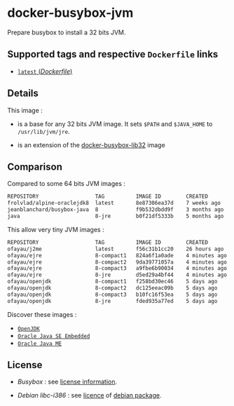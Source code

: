 # docker-busybox-jvm

Prepare busybox to install a 32 bits JVM.

## Supported tags and respective `Dockerfile` links

-	[`latest` (*Dockerfile*)](https://github.com/ofayau/docker-busybox-lib32/blob/master/busybox-jvm/Dockerfile)

## Details

This image :

- is a base for any 32 bits JVM image. It sets `$PATH` and `$JAVA_HOME` to `/usr/lib/jvm/jre`.

- is an extension of the [docker-busybox-lib32](https://github.com/ofayau/docker-busybox-lib32/tree/master/busybox-libc32) image

## Comparison

Compared to some 64 bits JVM images :

```sh
REPOSITORY                  TAG          IMAGE ID        CREATED         VIRTUAL SIZE
frolvlad/alpine-oraclejdk8  latest       8e87306ea37d    7 weeks ago     170.4 MB
jeanblanchard/busybox-java  8            f9b532dbdd9f    3 months ago    162 MB
java                        8-jre        b0f21df5333b    5 months ago    478.7 MB
```

This allow very tiny JVM images :

```sh
REPOSITORY                  TAG          IMAGE ID        CREATED         VIRTUAL SIZE
ofayau/j2me                 latest       f56c31b1cc20    26 hours ago    21.73 MB
ofayau/ejre                 8-compact1   824a6f1a0ade    4 minutes ago   39.31 MB
ofayau/ejre                 8-compact2   9da39771057a    4 minutes ago   44.85 MB
ofayau/ejre                 8-compact3   a9fbe6b90034    4 minutes ago   48.79 MB
ofayau/ejre                 8-jre        d5ed29a4bf44    4 minutes ago   80.66 MB
ofayau/openjdk              8-compact1   f258bd30ec46    5 days ago      47.08 MB
ofayau/openjdk              8-compact2   dc125eeac09b    5 days ago      59.82 MB
ofayau/openjdk              8-compact3   b10fc16f53ea    5 days ago      66.38 MB
ofayau/openjdk              8-jre        fded935a77ed    5 days ago      115.1 MB
```

Discover these images :

- [`OpenJDK`](https://registry.hub.docker.com/u/ofayau/openjdk/)
- [`Oracle Java SE Embedded`](https://registry.hub.docker.com/u/ofayau/ejre/)
- [`Oracle Java ME`](https://registry.hub.docker.com/u/ofayau/j2me/)

## License

- *Busybox* : see [license information](http://www.busybox.net/license.html).

- *Debian libc-i386* : see [licence](http://ftp-master.metadata.debian.org/changelogs/main/g/glibc/glibc_2.19-18_copyright) of [debian package](https://packages.debian.org/jessie/libc6-i386).

